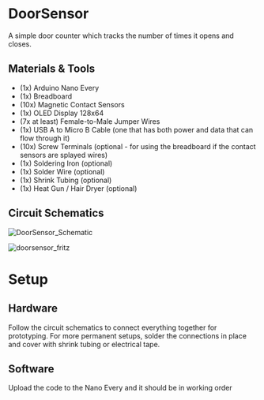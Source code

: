 # DoorSensor
A simple door counter which tracks the number of times it opens and closes.


## Materials & Tools
* (1x) Arduino Nano Every
* (1x) Breadboard
* (10x) Magnetic Contact Sensors
* (1x) OLED Display 128x64
* (7x at least) Female-to-Male Jumper Wires
* (1x) USB A to Micro B Cable (one that has both power and data that can flow through it)
* (10x) Screw Terminals (optional - for using the breadboard if the contact sensors are splayed wires)
* (1x) Soldering Iron (optional)
* (1x) Solder Wire (optional)
* (1x) Shrink Tubing (optional)
* (1x) Heat Gun / Hair Dryer (optional)


## Circuit Schematics
![DoorSensor_Schematic](https://user-images.githubusercontent.com/62919460/114763557-ede30000-9d30-11eb-8f7b-3bd951961430.png)

![doorsensor_fritz](https://user-images.githubusercontent.com/62919460/114763637-04895700-9d31-11eb-9659-d736eb16bda8.png)


# Setup

## Hardware
Follow the circuit schematics to connect everything together for prototyping. For more permanent setups, solder the connections in place and cover with shrink tubing or electrical tape. 

## Software
Upload the code to the Nano Every and it should be in working order
